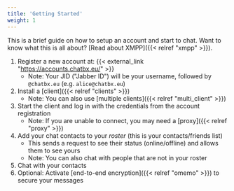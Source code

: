 ```yaml
---
title: 'Getting Started'
weight: 1
---
```


This is a brief guide on how to setup an account and start to chat. Want to know what this is all about? [Read about XMPP]({{< relref "xmpp" >}}).

1. Register a new account at: {{< external_link "https://accounts.chatbx.eu/" >}}
	- Note: Your JID ("Jabber ID") will be your username, followed by `@chatbx.eu` (e.g. `alice@chatbx.eu`)
2. Install a [client]({{< relref "clients" >}})
	- Note: You can also use [multiple clients]({{< relref "multi_client" >}})
3. Start the client and log in with the credentials from the account registration
	- Note: If you are unable to connect, you may need a [proxy]({{< relref "proxy" >}})
4. Add your chat contacts to your *roster* (this is your contacts/friends list)
	- This sends a request to see their status (online/offline) and allows them to see yours
	- Note: You can also chat with people that are not in your roster
5. Chat with your contacts
6. Optional: Activate [end-to-end encryption]({{< relref "omemo" >}}) to secure your messages
